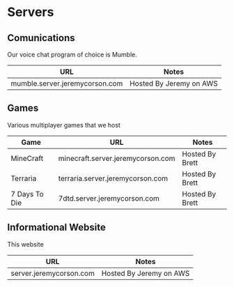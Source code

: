 # Servers

## Comunications

Our voice chat program of choice is Mumble.

| URL        | Notes |
| ------------- | ----- |
| mumble.server.jeremycorson.com | Hosted By Jeremy on AWS |

## Games

Various multiplayer games that we host

| Game | URL           | Notes |
| ---- | ------------- | ----- |
| MineCraft | minecraft.server.jeremycorson.com | Hosted By Brett |
| Terraria | terraria.server.jeremycorson.com | Hosted By Brett |
| 7 Days To Die | 7dtd.server.jeremycorson.com | Hosted By Brett |

## Informational Website

This website

| URL           | Notes |
| ------------- | ----- |
| server.jeremycorson.com | Hosted By Jeremy on AWS |


